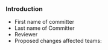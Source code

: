 ### Introduction
- First name of committer
- Last name of Committer
- Reviewer
- Proposed changes affected teams:
